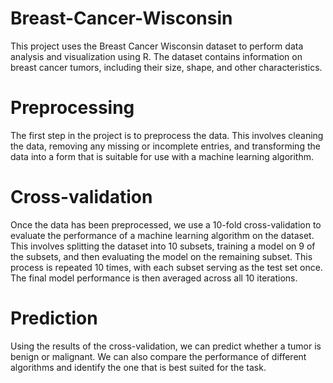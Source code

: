 # Breast-Cancer-Wisconsin

This project uses the Breast Cancer Wisconsin dataset to perform data analysis and visualization using R. The dataset contains information on breast cancer tumors, including their size, shape, and other characteristics.

# Preprocessing

The first step in the project is to preprocess the data. This involves cleaning the data, removing any missing or incomplete entries, and transforming the data into a form that is suitable for use with a machine learning algorithm.

# Cross-validation

Once the data has been preprocessed, we use a 10-fold cross-validation to evaluate the performance of a machine learning algorithm on the dataset. This involves splitting the dataset into 10 subsets, training a model on 9 of the subsets, and then evaluating the model on the remaining subset. This process is repeated 10 times, with each subset serving as the test set once. The final model performance is then averaged across all 10 iterations.

# Prediction

Using the results of the cross-validation, we can predict whether a tumor is benign or malignant. We can also compare the performance of different algorithms and identify the one that is best suited for the task.
